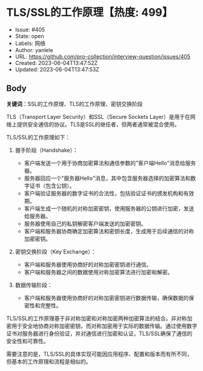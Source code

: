 # TLS/SSL的工作原理【热度: 499】

- Issue: #405
- State: open
- Labels: 网络
- Author: yanlele
- URL: https://github.com/pro-collection/interview-question/issues/405
- Created: 2023-06-04T13:47:52Z
- Updated: 2023-06-04T13:47:53Z

## Body

**关键词**：SSL的工作原理、TLS的工作原理、密钥交换阶段

TLS（Transport Layer Security）和SSL（Secure Sockets Layer）是用于在网络上提供安全通信的协议。TLS是SSL的继任者，但两者通常被混合使用。

TLS/SSL的工作原理如下：

1. 握手阶段（Handshake）：
    - 客户端发送一个用于协商加密算法和通信参数的"客户端Hello"消息给服务器。
    - 服务器回应一个"服务器Hello"消息，其中包含服务器选择的加密算法和数字证书（包含公钥）。
    - 客户端验证服务器的数字证书的合法性，包括验证证书的颁发机构和有效期。
    - 客户端生成一个随机的对称加密密钥，使用服务器的公钥进行加密，发送给服务器。
    - 服务器使用自己的私钥解密客户端发送的加密密钥。
    - 客户端和服务器协商确定加密算法和密钥长度，生成用于后续通信的对称加密密钥。

2. 密钥交换阶段（Key Exchange）：
    - 客户端和服务器使用协商好的对称加密密钥进行通信。
    - 客户端和服务器之间的数据使用对称加密算法进行加密和解密。

3. 数据传输阶段：
    - 客户端和服务器使用协商好的对称加密密钥进行数据传输，确保数据的保密性和完整性。

TLS/SSL的工作原理基于非对称加密和对称加密两种加密算法的结合。非对称加密用于安全地协商对称加密密钥，而对称加密用于实际的数据传输。通过使用数字证书对服务器进行身份验证，并对通信进行加密和认证，TLS/SSL确保了通信的安全性和可靠性。

需要注意的是，TLS/SSL的具体实现可能因应用程序、配置和版本而有所不同，但基本的工作原理和流程是相似的。

